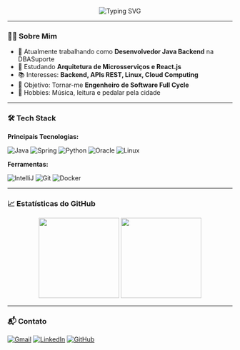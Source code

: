 <p align="center">
  <img src="https://readme-typing-svg.demolab.com?font=Fira+Code&pause=1000&color=54A2FF&center=true&vCenter=true&width=435&lines=Olá%2C+eu+sou+o+Manoel+Costa!👋;Desenvolvedor+Java+Backend🚀" alt="Typing SVG" />
</p>

---

### 👨‍💻 Sobre Mim
- 🔭 Atualmente trabalhando como **Desenvolvedor Java Backend** na DBASuporte
- 🌱 Estudando **Arquitetura de Microsserviços e React.js**
- 📚 Interesses: **Backend, APIs REST, Linux, Cloud Computing**
- 🎯 Objetivo: Tornar-me **Engenheiro de Software Full Cycle**
- 🎸 Hobbies: Música, leitura e pedalar pela cidade

---

### 🛠 Tech Stack
**Principais Tecnologias:**

![Java](https://img.shields.io/badge/Java-ED8B00?style=for-the-badge&logo=openjdk&logoColor=white)
![Spring](https://img.shields.io/badge/Spring-6DB33F?style=for-the-badge&logo=spring&logoColor=white)
![Python](https://img.shields.io/badge/Python-3776AB?style=for-the-badge&logo=python&logoColor=white)
![Oracle](https://img.shields.io/badge/Oracle-F80000?style=for-the-badge&logo=oracle&logoColor=white)
![Linux](https://img.shields.io/badge/Linux-FCC624?style=for-the-badge&logo=linux&logoColor=black)

**Ferramentas:**

![IntelliJ](https://img.shields.io/badge/IntelliJ_IDEA-000000.svg?style=for-the-badge&logo=intellij-idea&logoColor=white)
![Git](https://img.shields.io/badge/GIT-E44C30?style=for-the-badge&logo=git&logoColor=white)
![Docker](https://img.shields.io/badge/Docker-2496ED?style=for-the-badge&logo=docker&logoColor=white)

---

### 📈 Estatísticas do GitHub
<p align="center">
  
   <img height="180em" src="[Dados de Commit](https://github-readme-stats.vercel.app/api?username=ManoelSCosta&show_icons=true&theme=dark&include_all_commits=true&count_private=true)"/>
  <img height="180em" src="https://github-readme-stats.vercel.app/api/top-langs/?username=ManoelSCosta&layout=compact&langs_count=7&theme=dark"/>
 
</p>

---

### 📬 Contato
[![Gmail](https://img.shields.io/badge/Gmail-D14836?style=for-the-badge&logo=gmail&logoColor=white)](mailto:costamanoelsc@gmail.com)
[![LinkedIn](https://img.shields.io/badge/LinkedIn-0077B5?style=for-the-badge&logo=linkedin&logoColor=white)](https://www.linkedin.com/in/manoel-silva-costa-04065a147/)
[![GitHub](https://img.shields.io/badge/GitHub-100000?style=for-the-badge&logo=github&logoColor=white)](https://github.com/ManoelSCosta)
